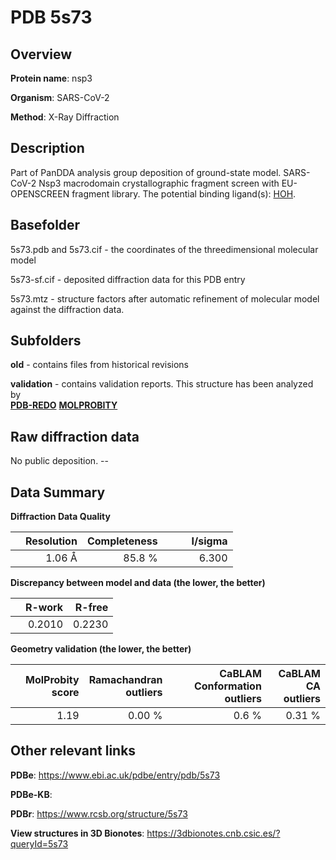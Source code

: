 # PDB 5s73

## Overview

**Protein name**: nsp3

**Organism**: SARS-CoV-2

**Method**: X-Ray Diffraction

## Description

Part of PanDDA analysis group deposition of ground-state model. SARS-CoV-2 Nsp3 macrodomain crystallographic fragment screen with EU-OPENSCREEN fragment library. The potential binding ligand(s): [HOH](https://www.rcsb.org/ligand/HOH).

## Basefolder

5s73.pdb and 5s73.cif - the coordinates of the threedimensional molecular model

5s73-sf.cif - deposited diffraction data for this PDB entry

5s73.mtz - structure factors after automatic refinement of molecular model against the diffraction data.

## Subfolders



**old** - contains files from historical revisions

**validation** - contains validation reports. This structure has been analyzed by <br> [**PDB-REDO**](https://github.com/thorn-lab/coronavirus_structural_task_force/tree/master/pdb/nsp3/SARS-CoV-2/5s73/validation/pdb-redo) [**MOLPROBITY**](https://github.com/thorn-lab/coronavirus_structural_task_force/tree/master/pdb/nsp3/SARS-CoV-2/5s73/validation/molprobity)    



## Raw diffraction data

No public deposition. --<br> 

## Data Summary
**Diffraction Data Quality**

|   | Resolution | Completeness| I/sigma |
|---|-------------:|----------------:|--------------:|
|   |1.06 Å|85.8  %|<img width=50/>6.300|

**Discrepancy between model and data (the lower, the better)**

|   | **R-work**| **R-free**   
|---|-------------:|----------------:|           
||  0.2010|  0.2230|

**Geometry validation (the lower, the better)**

|   |**MolProbity<br>score**| **Ramachandran<br>outliers** | **CaBLAM<br>Conformation outliers** | **CaBLAM<br>CA outliers** |
|---|-------------:|----------------:|----------------:|----------------:|
||  1.19|  0.00 %|0.6 %|0.31 %|

 

 



## Other relevant links 
**PDBe**:  https://www.ebi.ac.uk/pdbe/entry/pdb/5s73

**PDBe-KB**:  
 
**PDBr**: https://www.rcsb.org/structure/5s73 

**View structures in 3D Bionotes**: https://3dbionotes.cnb.csic.es/?queryId=5s73

